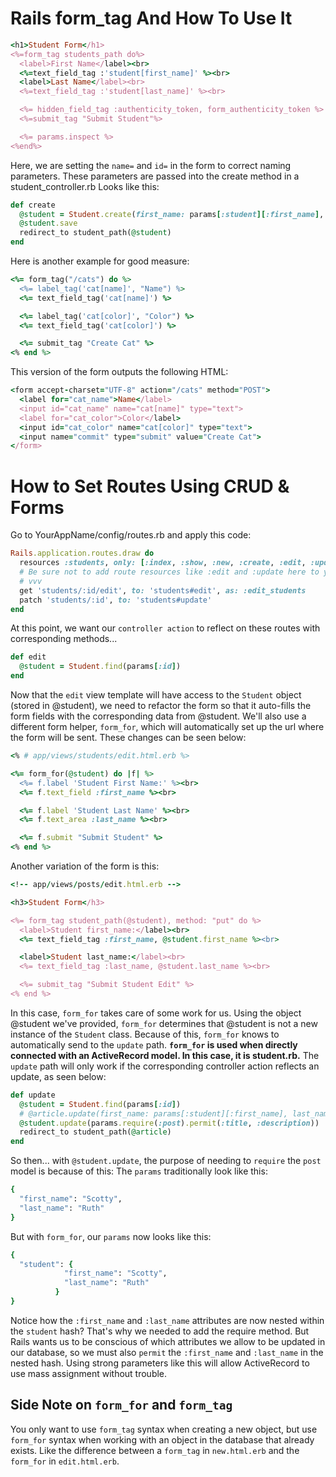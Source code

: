# Rails form_tag And How To Use It
```ruby
<h1>Student Form</h1>
<%=form_tag students_path do%>
  <label>First Name</label><br>
  <%=text_field_tag :'student[first_name]' %><br>
  <label>Last Name</label><br>
  <%=text_field_tag :'student[last_name]' %><br>

  <%= hidden_field_tag :authenticity_token, form_authenticity_token %>
  <%=submit_tag "Submit Student"%>

  <%= params.inspect %>
<%end%>
```
Here, we are setting the `name=` and `id=` in the form to correct naming parameters.
These parameters are passed into the create method in a student_controller.rb
Looks like this:
```ruby
def create
  @student = Student.create(first_name: params[:student][:first_name], last_name: params[:student][:last_name])
  @student.save
  redirect_to student_path(@student)
end
```

Here is another example for good measure:
```ruby
<%= form_tag("/cats") do %>
  <%= label_tag('cat[name]', "Name") %>
  <%= text_field_tag('cat[name]') %>

  <%= label_tag('cat[color]', "Color") %>
  <%= text_field_tag('cat[color]') %>

  <%= submit_tag "Create Cat" %>
<% end %>
```

This version of the form outputs the following HTML:
```ruby
<form accept-charset="UTF-8" action="/cats" method="POST">
  <label for="cat_name">Name</label>
  <input id="cat_name" name="cat[name]" type="text">
  <label for="cat_color">Color</label>
  <input id="cat_color" name="cat[color]" type="text">
  <input name="commit" type="submit" value="Create Cat">
</form>
```

# How to Set Routes Using CRUD & Forms
Go to YourAppName/config/routes.rb and apply this code:
```ruby
Rails.application.routes.draw do
  resources :students, only: [:index, :show, :new, :create, :edit, :update]
  # Be sure not to add route resources like :edit and :update here to your resources if you are defining requests like below...
  # vvv
  get 'students/:id/edit', to: 'students#edit', as: :edit_students
  patch 'students/:id', to: 'students#update'
end
```
At this point, we want our `controller action` to reflect on these routes with corresponding methods...

```ruby
def edit
  @student = Student.find(params[:id])
end
```

Now that the `edit` view template will have access to the `Student` object (stored in @student), we need to refactor the form so that it auto-fills the form fields with the corresponding data from @student. We'll also use a different form helper, `form_for`, which will automatically set up the url where the form will be sent. These changes can be seen below:

```ruby
<% # app/views/students/edit.html.erb %>

<%= form_for(@student) do |f| %>
  <%= f.label 'Student First Name:' %><br>
  <%= f.text_field :first_name %><br>

  <%= f.label 'Student Last Name' %><br>
  <%= f.text_area :last_name %><br>

  <%= f.submit "Submit Student" %>
<% end %>
```
Another variation of the form is this:
```ruby
<!-- app/views/posts/edit.html.erb -->

<h3>Student Form</h3>

<%= form_tag student_path(@student), method: "put" do %>
  <label>Student first_name:</label><br>
  <%= text_field_tag :first_name, @student.first_name %><br>

  <label>Student last_name:</label><br>
  <%= text_field_tag :last_name, @student.last_name %><br>

  <%= submit_tag "Submit Student Edit" %>
<% end %>
```

In this case, `form_for` takes care of some work for us. Using the object @student we've provided, `form_for` determines that @student is not a new instance of the `Student` class. Because of this, `form_for` knows to automatically send to the `update` path.
**`form_for` is used when directly connected with an ActiveRecord model. In this case, it is student.rb.**
The `update` path will only work if the corresponding controller action reflects an update, as seen below:

```ruby
def update
  @student = Student.find(params[:id])
  # @article.update(first_name: params[:student][:first_name], last_name: params[:student][:last_name])
  @student.update(params.require(:post).permit(:title, :description))
  redirect_to student_path(@article)
end
```
So then... with `@student.update`, the purpose of needing to `require` the `post` model is because of this: The `params` traditionally look like this:
```ruby
{
  "first_name": "Scotty",
  "last_name": "Ruth"
}
```
But with `form_for`, our `params` now looks like this:
```ruby
{
  "student": {
            "first_name": "Scotty",
            "last_name": "Ruth"
          }
}
```
Notice how the `:first_name` and `:last_name` attributes are now nested within the `student` hash? That's why we needed to add the require method. But Rails wants us to be conscious of which attributes we allow to be updated in our database, so we must also `permit` the `:first_name` and `:last_name` in the nested hash. Using strong parameters like this will allow ActiveRecord to use mass assignment without trouble.

## Side Note on `form_for` and `form_tag`
You only want to use `form_tag` syntax when creating a new object, but use `form_for` syntax when working with an object in the database that already exists. Like the difference between a `form_tag` in `new.html.erb` and the `form_for` in `edit.html.erb`.
